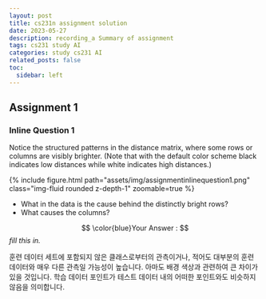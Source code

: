 ```yaml
---
layout: post
title: cs231n assignment solution
date: 2023-05-27
description: recording_a Summary of assignment
tags: cs231 study AI
categories: study cs231 AI
related_posts: false
toc:
  sidebar: left
---
```


## Assignment 1
### Inline Question 1
Notice the structured patterns in the distance matrix, where some rows or columns are visibly brighter. 
(Note that with the default color scheme black indicates low distances while white indicates high distances.)

<div class="row mt-3">
    <div class="col-sm mt-3 mt-md-0">
        {% include figure.html path="assets/img/assignmentinlinequestion1.png" class="img-fluid rounded z-depth-1" zoomable=true %}
    </div>
</div>

- What in the data is the cause behind the distinctly bright rows?
- What causes the columns?

$$ \color{blue}Your Answer : $$ *fill this in.*

<p>
훈련 데이터 세트에 포함되지 않은 클래스로부터의 관측이거나, 적어도 대부분의 훈련 데이터와 매우 다른 관측일 가능성이 높습니다. 아마도 배경 색상과 관련하여 큰 차이가 있을 것입니다.
학습 데이터 포인트가 테스트 데이터 내의 어떠한 포인트와도 비슷하지 않음을 의미합니다.
</p>
